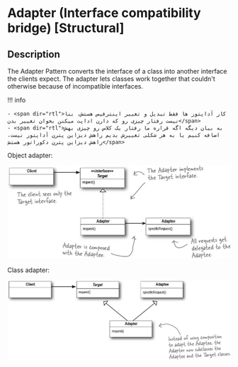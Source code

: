# Adapter (Interface compatibility bridge) [Structural]

## Description

The Adapter Pattern converts the interface of a class into another interface the clients expect.
The adapter lets classes work together that couldn't otherwise because of incompatible interfaces.

!!! info

    - <span dir="rtl">کار آداپتور ها فقط تبدیل و تغییر اینترفیس هستش، بنا نیست رفتار چیزی رو که دارن اداپت میکنن بخوان تغییر بدن</span>
    - <span dir="rtl">به بیان دیگه اگه قراره ما رفتار یک کلاس رو چیزی بهش اضافه کنیم یا به هر شکلی تغییرش بدیم راهش دیزاین پترن آداپتور نیست، راهش دیزاین پترن دکوراتور هستش</span>

Object adapter:

![](adapter/image2.jpg)

Class adapter:

![](adapter/image1.jpg)
